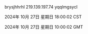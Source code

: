 brysjhhrhl 219.139.197.74 yqqlmgsycl

2024年 10月 27日 星期日 18:00:02 CST

2024年 10月 27日 星期日 10:00:02 GMT
